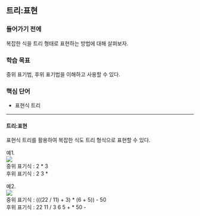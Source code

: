 ## 트리:표현

### 들어가기 전에
복잡한 식을 트리 형태로 표현하는 방법에 대해 살펴보자.

### 학습 목표
중위 표기법, 후위 표기법을 이해하고 사용할 수 있다.

### 핵심 단어
- 표현식 트리

---
#### 트리:표현
표현식 트리를 활용하여 복잡한 식도 트리 형식으로 표현할 수 있다.

예1.  
<img src="https://cphinf.pstatic.net/mooc/20210428_189/16195864425350xVMz_PNG/mceclip0.png">  
중위 표기식 : 2 * 3  
후위 표기식 : 2 3 *

예2.  
<img src="https://cphinf.pstatic.net/mooc/20210428_287/1619586629883E8J8t_PNG/mceclip1.png">  
중위 표기식 : (((22 / 11) + 3) * (6 + 5)) - 50  
후위 표기식 : 22 11 / 3 6 5 + * 50 -  
